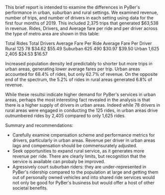 
This brief report is intended to examine the differences in PyBer's performance in urban, suburban and rural settings.  We examined revenue, number of trips, and number of drivers in each setting using data for the first four months of 2019.  This included 2,375 trips that generated $63,538 in revenue.  Rides, Drivers, and Average fare per ride and per driver across the type of metro area are shown in this table:  

Total Rides	Total Drivers	Average Fare Per Ride	Average Fare Per Driver
Rural	125	78	$34.62	$55.49
Suburban	625	490	$30.97	$39.50
Urban	1,625	2,405	$24.53	$16.57

Increased population density led predictably to shorter but more trips in urban areas, generating lower average fares per trip.  Urban areas accounted for 68.4% of rides, but only 62.7% of revenue.  On the opposite end of the spectrum, the 5.2% of rides in rural areas generated 6.8% of revenue.

While these resultsi indicate higher demand for PyBer's services in urban areas, perhaps the most interesting fact revealed in the analysis is that there is a higher supply of drivers in urban areas.  Indeed while 78 drivers in rural areas were engaged in conducting the 125 rides, in urban areas drive outnumbered rides by 2,405 compared to only 1,625 rides.

Summary and recommendations:
* Carefully examine cmpensation scheme and performance metrics for drivers, particularly in urban areas.  Revenue per driver in urban areas lags and compensation should be commensurately adjusted.
* Seek opportunities to expand rural service, as it generates more revenue per ride.  There are clearly limits, but recognition that the service is available can probaly be improved.
* Agressively court suburban riders: they are under-represented in PyBer's ridership compared to the population at large and getting them out of personally owned vehicles and into shared ride services would not only be good for PyBer's business but would offer a host of other societal benefits.
